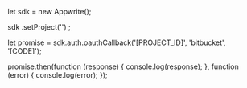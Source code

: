 let sdk = new Appwrite();

sdk
    .setProject('')
;

let promise = sdk.auth.oauthCallback('[PROJECT_ID]', 'bitbucket', '[CODE]');

promise.then(function (response) {
    console.log(response);
}, function (error) {
    console.log(error);
});